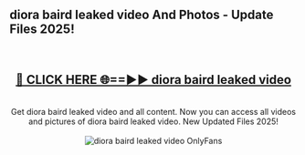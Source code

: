 <h2>diora baird leaked video And Photos - Update Files 2025!</h2>
<br>
<div align="center">
<h2><a href="https://linkcuts.com/hfmhzwbr" rel="nofollow">🔴 CLICK HERE 🌐==►► diora baird leaked video</a></h2>
<br>
Get diora baird leaked video and all content. Now you can access all videos and pictures of diora baird leaked video. New Updated Files 2025!
<br>
<br>
<a href="https://linkcuts.com/hfmhzwbr" rel="nofollow" data-target="animated-image.originalLink"><img src="https://i.ibb.co.com/WyWwxjT/player-gif2.gif" alt="diora baird leaked video OnlyFans" style="max-width: 100%; display: inline-block;" data-target="animated-image.originalImage"></a>
</div>
<br>